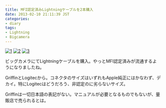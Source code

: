 ```yaml
---
title: MFI認定済みLightningケーブルを2本購入
date: 2013-02-10 21:11:39 JST
categories:
- diary
tags:
- Lightning
- Bigcamera
---
```


[![1](http://farm9.staticflickr.com/8098/8461476972_498b6d3867.jpg)](http://www.flickr.com/photos/jun_/8461476972/in/set-72157632734995756)
[![2](http://farm9.staticflickr.com/8508/8460375553_2e3a62793d.jpg)](http://www.flickr.com/photos/jun_/8460375553/in/set-72157632734995756)
[![3](http://farm9.staticflickr.com/8376/8460374739_c35a6ea1a3.jpg)](http://www.flickr.com/photos/jun_/8460374739/in/set-72157632734995756)

ビッグカメラにてLightningケーブルを購入。やっとMFI認定済みが流通するようになりましたね。

GriffinとLogitecから。コネクタのサイズはいずれもApple純正にはかなわず、デカイ。特にLogitecはどうだろう、非認定のに劣らないサイズ。

Griffinは一切日本語の表記がない。マニュアルが必要となるものでもないが、量販店で売られるとは。
